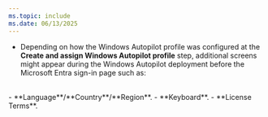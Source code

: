 ```yaml
---
ms.topic: include
ms.date: 06/13/2025
---
```


<!-- This file is shared by the following articles:

pre-provisioning\azure-ad-join-technician-flow.md
pre-provisioning\hybrid-azure-ad-join-technician-flow.md

Headings are driven by article context. -->

- Depending on how the Windows Autopilot profile was configured at the **Create and assign Windows Autopilot profile** step, additional screens might appear during the Windows Autopilot deployment before the Microsoft Entra sign-in page such as:<br>
<br>
  - **Language**/**Country**/**Region**.
  - **Keyboard**.
  - **License Terms**.
